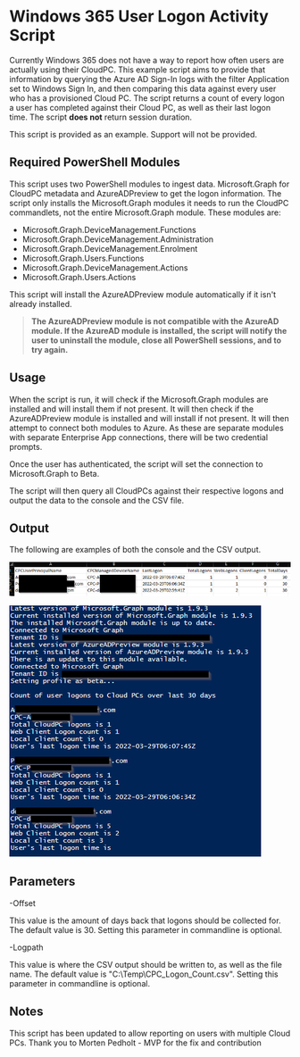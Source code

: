 # Windows 365 User Logon Activity Script
Currently Windows 365 does not have a way to report how often users are actually using their CloudPC. This example script aims to provide that information by querying the Azure AD Sign-In logs with the filter Application set to Windows Sign In, and then comparing this data against every user who has a provisioned Cloud PC. The script returns a count of every logon a user has completed against their Cloud PC, as well as their last logon time. The script **does not** return session duration.

This script is provided as an example. Support will not be provided. 

## Required PowerShell Modules

This script uses two PowerShell modules to ingest data. Microsoft.Graph for CloudPC metadata and AzureADPreview to get the logon information. The script only installs the Microsoft.Graph modules it needs to run the CloudPC commandlets, not the entire Microsoft.Graph module. These modules are:

- Microsoft.Graph.DeviceManagement.Functions
- Microsoft.Graph.DeviceManagement.Administration
- Microsoft.Graph.DeviceManagement.Enrolment
- Microsoft.Graph.Users.Functions
- Microsoft.Graph.DeviceManagement.Actions
- Microsoft.Graph.Users.Actions

This script will install the AzureADPreview module automatically if it isn't already installed. 

> **The AzureADPreview module is not compatible with the AzureAD module. If the AzureAD module is installed, the script will notify the user to uninstall the module, close all PowerShell sessions, and to try again.**

## Usage

When the script is run, it will check if the Microsoft.Graph modules are installed and will install them if not present. It will then check if the AzureADPreview module is installed and will install if not present. It will then attempt to connect both modules to Azure. As these are separate modules with separate Enterprise App connections, there will be two credential prompts.

Once the user has authenticated, the script will set the connection to Microsoft.Graph to Beta.

The script will then query all CloudPCs against their respective logons and output the data to the console and the CSV file.

## Output
The following are examples of both the console and the CSV output.

![CSV Output Example](CSV_Example.png)

![Console Output Example](console_example.png)

## Parameters

-Offset

This value is the amount of days back that logons should be collected for. The default value is 30. Setting this parameter in commandline is optional.

-Logpath

This value is where the CSV output should be written to, as well as the file name. The default value is "C:\Temp\CPC_Logon_Count.csv". Setting this parameter in commandline is optional.

## Notes

This script has been updated to allow reporting on users with multiple Cloud PCs. Thank you to Morten Pedholt - MVP for the fix and contribution